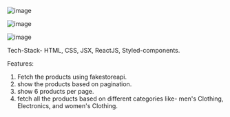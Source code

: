 ![image](https://github.com/Rdev921/product-store/assets/61020616/c591cae9-3c69-4430-8725-c06a552583ad)

![image](https://github.com/Rdev921/product-store/assets/61020616/c2888653-4ed2-49f8-b577-c06a7cd4e172)

![image](https://github.com/Rdev921/product-store/assets/61020616/694d279c-8963-4813-9395-720dee1f2736)

Tech-Stack- HTML, CSS, JSX, ReactJS, Styled-components.

Features:
   1)  Fetch the products using fakestoreapi.
   2)  show the products based on pagination.
   3)  show 6 products per page. 
   4)  fetch all the products based on different categories like- men's Clothing, Electronics, and women's Clothing.




